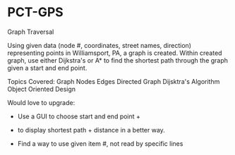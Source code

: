 # PCT-GPS
Graph Traversal

Using given data (node #, coordinates, street names, direction) representing points in Williamsport, PA, a graph is created.
Within created graph, use either Dijkstra's or A* to find the shortest path through the graph given a start and end point.

Topics Covered:
Graph
Nodes
Edges
Directed Graph
Dijsktra's Algorithm
Object Oriented Design

Would love to upgrade:
- Use a GUI to choose start and end point +
- to display shortest path + distance in a better way.

- Find a way to use given item #, not read by specific lines

